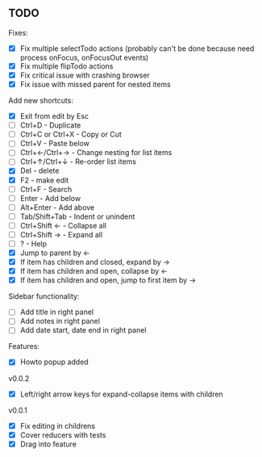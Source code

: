 TODO
----

Fixes:

 - [X] Fix multiple selectTodo actions (probably can't be done because need process onFocus, onFocusOut events)
 - [X] Fix multiple flipTodo actions
 - [X] Fix critical issue with crashing browser
 - [X] Fix issue with missed parent for nested items

Add new shortcuts:
 - [X] Exit from edit by Esc
 - [ ] Ctrl+D - Duplicate
 - [ ] Ctrl+C or Ctrl+X - Copy or Cut
 - [ ] Ctrl+V - Paste below
 - [ ] Ctrl+←/Ctrl+→ - Change nesting for list items
 - [ ] Ctrl+↑/Ctrl+↓ - Re-order list items
 - [X] Del - delete
 - [X] F2 - make edit
 - [ ] Ctrl+F - Search
 - [ ] Enter - Add below
 - [ ] Alt+Enter - Add above
 - [ ] Tab/Shift+Tab - Indent or unindent
 - [ ] Ctrl+Shift ← - Collapse all
 - [ ] Ctrl+Shift → - Expand all
 - [ ] ? - Help
 - [X] Jump to parent by ←
 - [X] If item has children and closed, expand by →
 - [X] If item has children and open, collapse by ←
 - [X] If item has children and open, jump to first item by →

Sidebar functionality:

 - [ ] Add title in right panel
 - [ ] Add notes in right panel
 - [ ] Add date start, date end in right panel

Features:

 - [X] Howto popup added


v0.0.2

 - [X] Left/right arrow keys for expand-collapse items with children

v0.0.1

 - [X] Fix editing in childrens
 - [X] Cover reducers with tests
 - [X] Drag into feature
